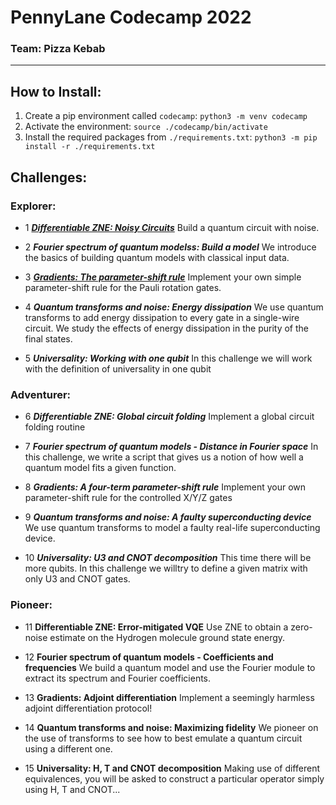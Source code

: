 # PennyLane Codecamp 2022
### Team: Pizza Kebab
---

## How to Install:
1. Create a pip environment called `codecamp`:
``python3 -m venv codecamp``
2. Activate the environment:
``source ./codecamp/bin/activate``
3. Install the required packages from `./requirements.txt`:
``python3 -m pip install -r ./requirements.txt``

## Challenges:
### Explorer:
* 1 ***[Differentiable ZNE: Noisy Circuits](1.%20Differentiable%20ZNE/01_differentiable-zne.ipynb)***
  Build a quantum circuit with noise.

* 2 ***Fourier spectrum of quantum modelss: Build a model***
  We introduce the basics of building quantum models with classical input data.

* 3 ***[Gradients: The parameter-shift rule](3.%20Parameter%20Shift/03_parameter_shift.ipynb)***
  Implement your own simple parameter-shift rule for the Pauli rotation gates.

* 4 ***Quantum transforms and noise: Energy dissipation***
  We use quantum transforms to add energy dissipation to every gate in a single-wire circuit. We study the effects of energy dissipation in the purity of the final states.

* 5 ***Universality: Working with one qubit***
  In this challenge we will work with the definition of universality in one qubit

### Adventurer:
* 6 ***Differentiable ZNE: Global circuit folding***
  Implement a global circuit folding routine

* 7 ***Fourier spectrum of quantum models - Distance in Fourier space***
  In this challenge, we write a script that gives us a notion of how well a quantum model fits a given function.

* 8 ***Gradients: A four-term parameter-shift rule***
  Implement your own parameter-shift rule for the controlled X/Y/Z gates

* 9 ***Quantum transforms and noise: A faulty superconducting device***
  We use quantum transforms to model a faulty real-life superconducting device.

* 10 ***Universality: U3 and CNOT decomposition***
  This time there will be more qubits. In this challenge we willtry to define a given matrix with only U3 and CNOT gates.

### Pioneer:
* 11 **Differentiable ZNE: Error-mitigated VQE**
    Use ZNE to obtain a zero-noise estimate on the Hydrogen molecule ground state energy.

* 12 **Fourier spectrum of quantum models - Coefficients and frequencies**
  We build a quantum model and use the Fourier module to extract its spectrum and Fourier coefficients.

* 13 **Gradients: Adjoint differentiation**
  Implement a seemingly harmless adjoint differentiation protocol!

* 14 **Quantum transforms and noise: Maximizing fidelity**
  We pioneer on the use of transforms to see how to best emulate a quantum circuit using a different one.

* 15 **Universality: H, T and CNOT decomposition**
  Making use of different equivalences, you will be asked to construct a particular operator simply using H, T and CNOT...
